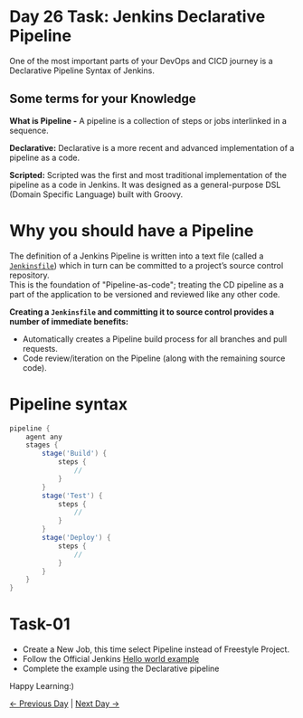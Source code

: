 # Day 26 Task: Jenkins Declarative Pipeline

One of the most important parts of your DevOps and CICD journey is a Declarative Pipeline Syntax of Jenkins.

## Some terms for your Knowledge

**What is Pipeline -** A pipeline is a collection of steps or jobs interlinked in a sequence.

**Declarative:** Declarative is a more recent and advanced implementation of a pipeline as a code.

**Scripted:** Scripted was the first and most traditional implementation of the pipeline as a code in Jenkins. It was designed as a general-purpose DSL (Domain Specific Language) built with Groovy.

# Why you should have a Pipeline

The definition of a Jenkins Pipeline is written into a text file (called a [`Jenkinsfile`](https://www.jenkins.io/doc/book/pipeline/jenkinsfile)) which in turn can be committed to a project’s source control repository.  
This is the foundation of "Pipeline-as-code"; treating the CD pipeline as a part of the application to be versioned and reviewed like any other code.

**Creating a `Jenkinsfile` and committing it to source control provides a number of immediate benefits:**

- Automatically creates a Pipeline build process for all branches and pull requests.
- Code review/iteration on the Pipeline (along with the remaining source code).

# Pipeline syntax

```groovy
pipeline {
    agent any
    stages {
        stage('Build') {
            steps {
                //
            }
        }
        stage('Test') {
            steps {
                //
            }
        }
        stage('Deploy') {
            steps {
                //
            }
        }
    }
}
```

# Task-01

- Create a New Job, this time select Pipeline instead of Freestyle Project.
- Follow the Official Jenkins [Hello world example](https://www.jenkins.io/doc/pipeline/tour/hello-world/)
- Complete the example using the Declarative pipeline

Happy Learning:)

[← Previous Day](../Day19/README.md) | [Next Day →](../Day21/README.md)